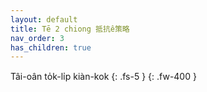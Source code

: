 ```yaml
---
layout: default
title: Tē 2 chiong 抵抗ê策略
nav_order: 3
has_children: true
---
```




Tâi-oân to̍k-li̍p kiàn-kok
{: .fs-5 }
{: .fw-400 }